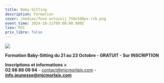 ```yaml
---
title: Baby-Sitting
description: Formation
cover: /medias/fond-actussij_750x500px-rvb.png
event_time: 2024-10-21T09:00:00.000Z
lieu: MJC
prix_libre: false
---
```

![](/medias/vpage_formation-baby-sitting_750px.png)

**Formation Baby-Sitting du 21 au 23 Octobre - GRATUIT - Sur INSCRIPTION**

**Inscriptions et informations >** \
**02 98 88 09 94** - contact@mjcmorlaix.com - **info.jeunesse@mjcmorlaix.com**